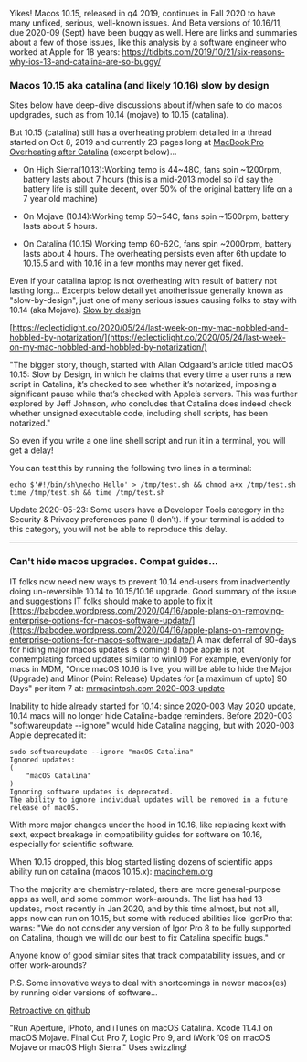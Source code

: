  Yikes! Macos 10.15, released in q4 2019, continues in Fall 2020 to have many unfixed, serious, well-known issues. And Beta versions of 10.16/11, due 2020-09 (Sept) have been buggy as well. Here are links and summaries about a few of those issues, like this analysis by a software engineer who worked at Apple for 18 years: https://tidbits.com/2019/10/21/six-reasons-why-ios-13-and-catalina-are-so-buggy/

### Macos 10.15 aka catalina (and likely 10.16) slow by design 
Sites below have deep-dive discussions about if/when safe to do macos updgrades, such as from 10.14 (mojave) to 10.15 (catalina).

But 10.15 (catalina) still has a overheating problem detailed in a thread started on Oct 8, 2019 and currently 23 pages long at [MacBook Pro Overheating after Catalina](https://discussions.apple.com/thread/250721214?answerId=252570067022#252570067022) (excerpt below)...

* On High Sierra(10.13):Working temp is 44~48C, fans spin ~1200rpm, battery lasts about 7 hours (this is a mid-2013 model so i'd say the battery life is still quite decent, over 50% of the original battery life on a 7 year old machine)

* On Mojave (10.14):Working temp 50~54C, fans spin ~1500rpm, battery lasts about 5 hours.

* On Catalina (10.15) Working temp 60-62C, fans spin ~2000rpm, battery lasts about 4 hours.
The overheating persists even after 6th update to 10.15.5 and with 10.16 in a few months may never get fixed.

Even if your catalina laptop is not overheating with result of battery not lasting long... Excerpts below detail yet anotherissue generally known as "slow-by-design", just one of many serious issues causing folks to stay with 10.14 (aka Mojave). [Slow by design](https://mjtsai.com/blog/2020/05/22/macos-10-15-slow-by-design/) 

[https://eclecticlight.co/2020/05/24/last-week-on-my-mac-nobbled-and-hobbled-by-notarization/](https://eclecticlight.co/2020/05/24/last-week-on-my-mac-nobbled-and-hobbled-by-notarization/)

"The bigger story, though, started with Allan Odgaard’s article titled macOS 10.15: Slow by Design, in which he claims that every time a user runs a new script in Catalina, it’s checked to see whether it’s notarized, imposing a significant pause while that’s checked with Apple’s servers. This was further explored by Jeff Johnson, who concludes that Catalina does indeed check whether unsigned executable code, including shell scripts, has been notarized."

So even if you write a one line shell script and run it in a terminal, you will get a delay!

You can test this by running the following two lines in a terminal:
```
echo $'#!/bin/sh\necho Hello' > /tmp/test.sh && chmod a+x /tmp/test.sh
time /tmp/test.sh && time /tmp/test.sh
```
Update 2020-05-23: Some users have a Developer Tools category in the Security & Privacy preferences pane (I don’t). If your terminal is added to this category, you will not be able to reproduce this delay.

----
### Can't hide macos upgrades. Compat guides...
IT folks now need new ways to prevent 10.14 end-users from inadvertently doing un-reversible 10.14 to 10.15/10.16 upgrade. Good summary of the issue and suggestions IT folks should make to apple to fix it [https://babodee.wordpress.com/2020/04/16/apple-plans-on-removing-enterprise-options-for-macos-software-update/](https://babodee.wordpress.com/2020/04/16/apple-plans-on-removing-enterprise-options-for-macos-software-update/)
A max deferral of 90-days for hiding major macos updates is coming! (I hope apple is not contemplating forced updates similar to win10!) For example, even/only for macs in MDM, "Once macOS 10.16 is live, you will be able to hide the Major (Upgrade) and Minor (Point Release) Updates for [a maximum of upto] 90 Days" per item 7 at: [mrmacintosh.com 2020-003-update](http://mrmacintosh.com/10-15-5-2020-003-updates-changes-to-softwareupdate-ignore/)

Inability to hide already started for 10.14: since 2020-003 May 2020 update, 10.14 macs will no longer hide Catalina-badge reminders. Before 2020-003 "softwareupdate --ignore" would hide Catalina nagging, but with 2020-003 Apple deprecated it:
``` command
sudo softwareupdate --ignore "macOS Catalina"
Ignored updates:
(
    "macOS Catalina"
)
Ignoring software updates is deprecated.
The ability to ignore individual updates will be removed in a future release of macOS.
```
With more major changes under the hood in 10.16, like replacing kext with sext, expect breakage in compatibility guides for software on 10.16, especially for scientific software.

When 10.15 dropped, this blog started listing dozens of scientific apps ability run on catalina (macos 10.15.x):
[macinchem.org](https://www.macinchem.org/blog/files/847f380fbaa17a1ee0b1f883307332ea-2537.php)


Tho the majority are chemistry-related, there are more general-purpose apps as well, and some common work-arounds.
The list has had 13 updates, most recently in Jan 2020, and by this time almost, but not all, apps now can run on 10.15, but some with reduced abilities like IgorPro that warns: "We do not consider any version of Igor Pro 8 to be fully supported on Catalina, though we will do our best to fix Catalina specific bugs."

Anyone know of good similar sites that track compatability issues, and or offer work-arounds?

P.S. Some innovative ways to deal with shortcomings in newer macos(es) by running older versions of software...

[Retroactive on github](https://github.com/cormiertyshawn895/Retroactive)

"Run Aperture, iPhoto, and iTunes on macOS Catalina. Xcode 11.4.1 on macOS Mojave. Final Cut Pro 7, Logic Pro 9, and iWork ’09 on macOS Mojave or macOS High Sierra."  Uses swizzling!
